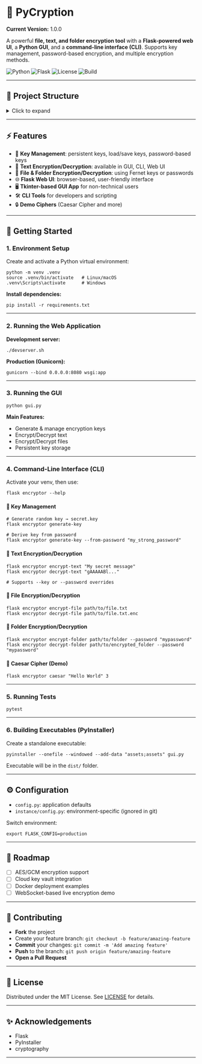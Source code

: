 # 🔐 PyCryption 

**Current Version:** 1.0.0

A powerful **file, text, and folder encryption tool** with a **Flask-powered web UI**, a **Python GUI**, and a **command-line interface (CLI)**.
Supports key management, password-based encryption, and multiple encryption methods.

![Python](https://img.shields.io/badge/python-3.9%2B-blue?logo=python)
![Flask](https://img.shields.io/badge/flask-2.x-lightgrey?logo=flask)
![License](https://img.shields.io/badge/license-MIT-green)
![Build](https://img.shields.io/badge/build-passing-brightgreen)
<!-- Uncomment these when available
![Coverage](https://img.shields.io/badge/coverage-95%25-brightgreen)
![PyPI](https://img.shields.io/pypi/v/pycryption)
-->
---

## 📂 Project Structure

<details>
<summary>Click to expand</summary>

```
.
├── app
│   ├── web_ui
│   │   ├── templates
│   │   │   ├── base.html
│   │   │   ├── file_encryption.html
│   │   │   ├── index.html
│   │   │   └── text_encryption.html
│   │   ├── __init__.py
│   │   ├── forms.py
│   │   └── routes.py
│   ├── __init__.py
│   ├── cli.py
│   └── crypto_utils.py
├── assets
│   └── favicon.ico
├── instance
├── tests
│   └── tests.py
├── .env
├── .env.example
├── .gitignore
├── config.py
├── devserver.sh
├── Dockerfile
├── gui.py
├── main.py
├── PyCryption.spec
├── README.md
├── requirements.txt
├── run.py
└── wsgi.py
```
</details>

---

## ⚡ Features

- 🔑 **Key Management**: persistent keys, load/save keys, password-based keys
- 📝 **Text Encryption/Decryption**: available in GUI, CLI, Web UI
- 📂 **File & Folder Encryption/Decryption**: using Fernet keys or passwords
- 🌐 **Flask Web UI**: browser-based, user-friendly interface
- 🖥 **Tkinter-based GUI App** for non-technical users
- 🛠 **CLI Tools** for developers and scripting
- 🔒 **Demo Ciphers** (Caesar Cipher and more)

---

## 🚀 Getting Started

### 1. Environment Setup

Create and activate a Python virtual environment:

```
python -m venv .venv
source .venv/bin/activate   # Linux/macOS
.venv\Scripts\activate      # Windows
```

**Install dependencies:**

```
pip install -r requirements.txt
```

---

### 2. Running the Web Application

**Development server:**
```
./devserver.sh
```

**Production (Gunicorn):**
```
gunicorn --bind 0.0.0.0:8080 wsgi:app
```

---

### 3. Running the GUI

```
python gui.py
```

**Main Features:**
- Generate & manage encryption keys
- Encrypt/Decrypt text
- Encrypt/Decrypt files
- Persistent key storage

---

### 4. Command-Line Interface (CLI)

Activate your venv, then use:

```
flask encryptor --help
```

#### 🔑 Key Management

```
# Generate random key → secret.key
flask encryptor generate-key

# Derive key from password
flask encryptor generate-key --from-password "my_strong_password"
```

#### 📝 Text Encryption/Decryption

```
flask encryptor encrypt-text "My secret message"
flask encryptor decrypt-text "gAAAAABl..."

# Supports --key or --password overrides
```

#### 📂 File Encryption/Decryption

```
flask encryptor encrypt-file path/to/file.txt
flask encryptor decrypt-file path/to/file.txt.enc
```

#### 📁 Folder Encryption/Decryption

```
flask encryptor encrypt-folder path/to/folder --password "mypassword"
flask encryptor decrypt-folder path/to/encrypted_folder --password "mypassword"
```

#### 🔡 Caesar Cipher (Demo)

```
flask encryptor caesar "Hello World" 3
```

---

### 5. Running Tests

```
pytest
```

---

### 6. Building Executables (PyInstaller)

Create a standalone executable:
```
pyinstaller --onefile --windowed --add-data "assets;assets" gui.py
```
Executable will be in the `dist/` folder.

---

## ⚙️ Configuration

- `config.py`: application defaults
- `instance/config.py`: environment-specific (ignored in git)

Switch environment:
```
export FLASK_CONFIG=production
```

---

## 📌 Roadmap

- [ ] AES/GCM encryption support
- [ ] Cloud key vault integration
- [ ] Docker deployment examples
- [ ] WebSocket-based live encryption demo

---

## 🤝 Contributing

- **Fork** the project
- Create your feature branch: `git checkout -b feature/amazing-feature`
- **Commit** your changes: `git commit -m 'Add amazing feature'`
- **Push** to the branch: `git push origin feature/amazing-feature`
- **Open a Pull Request**

---

## 📜 License

Distributed under the MIT License. See [LICENSE](LICENSE) for details.

---

## ✨ Acknowledgements

- Flask
- PyInstaller
- cryptography

---
